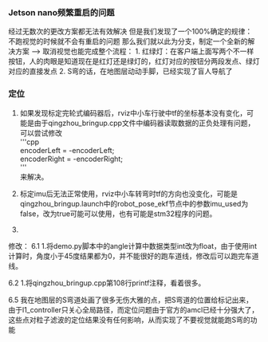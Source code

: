 ### Jetson nano频繁重启的问题
经过无数次的更改方案都无法有效解决
但是我们发现了一个100%确定的规律：
	不跑视觉的时候就不会有重启的问题
	那么我们就以此为分支，制定一个全新的解决方案
	--> 取消视觉也能完成整个流程：
		1. 红绿灯：在客户端上面写两个不一样按钮，人的肉眼是知道现在是红灯还是绿灯的，红灯对应的按钮分两段发点、绿灯对应的直接发点
		2. S弯的话，在地图层动动手脚，已经实现了盲人导航了

### 定位

1. 如果发现标定完轮式编码器后，rviz中小车行驶中tf的坐标基本没有变化，可能是由于qingzhou_bringup.cpp文件中编码器读取数据的正负处理有问题，可以尝试修改   
'''cpp   
encoderLeft = -encoderLeft;   
encoderRight = -encoderRight;   
'''   
来解决。


2. 标定imu后无法正常使用，rviz中小车转弯时tf的方向也没变化，可能是qingzhou_bringup.launch中的robot_pose_ekf节点中的参数imu_used为false，改为true可能可以使用，也有可能是stm32程序的问题。


3. 




修改：
6.1
1.将demo.py脚本中的angle计算中数据类型int改为float，由于使用int计算时，角度小于45度结果都为0，并不能很好的跑车道线，修改后可以跑完车道线。


6.2
1.将qingzhou_bringup.cpp第108行printf注释，看着很多。

6.5 
我在地图层的S弯道处画了很多无伤大雅的点，把S弯道的位置给标记出来，由于l1_controller只关心全局路径，而定位问题由于官方的amcl已经十分强大了，这些点对粒子滤波的定位结果没有任何影响，从而实现了不要视觉就能跑S弯的功能

